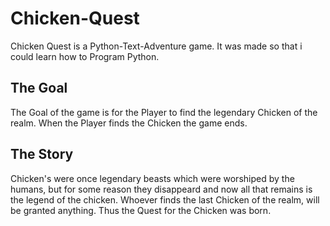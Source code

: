 # Chicken-Quest

Chicken Quest is a Python-Text-Adventure game. It was made so that i could learn how to Program Python. 

## The Goal

The Goal of the game is for the Player to find the legendary Chicken of the realm. When the Player finds the Chicken the game ends.

## The Story

Chicken's were once legendary beasts which were worshiped by the humans, but for some reason they disappeard and now all that remains is the legend of the chicken. Whoever finds the last Chicken of the realm, will be granted anything. Thus the Quest for the Chicken was born.
